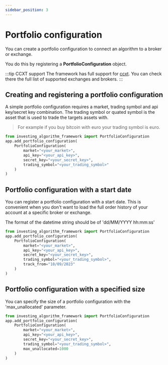 ```yaml
---
sidebar_position: 3
---
```


# Portfolio configuration

You can create a portfolio configuration to connect an algorithm to 
a broker or exchange.

You do this by registering a **PortfolioConfiguration** object.

:::tip CCXT support
The framework has full support for [ccxt](https://github.com/ccxt). You can check there the full
list of supported exchanges and brokers.
:::



## Creating and registering a portfolio configuration
A simple portfolio configuration requires a market, trading symbol and api key/secret key combination.
The trading symbol or quated symbol is the asset that is used to trade the targets assets with.

> For example if you buy bitcoin with euro your trading symbol is euro.

```python
from investing_algorithm_framework import PortfolioConfiguration
app.add_portfolio_configuration(
    PortfolioConfiguration(
        market="<your_market>", 
        api_key="<your_api_key>",
        secret_key="<your_secret_key>",
        trading_symbol="<your_trading_symbol>"
    )
)
```

## Portfolio configuration with a start date
You can register a portfolio configuration with a start date. This is convenient when you
don't want to load the full order history of your account at a specific broker or exchange.

The format of the datetime string should be of 'dd/MM/YYYY hh:mm:ss'
```python
from investing_algorithm_framework import PortfolioConfiguration
app.add_portfolio_configuration(
    PortfolioConfiguration(
        market="<your_market>", 
        api_key="<your_api_key>",
        secret_key="<your_secret_key>",
        trading_symbol="<your_trading_symbol>",
        track_from="10/09/2023"
    )
)
```

## Portfolio configuration with a specified size
You can specify the size of a portfolio configuration with the 'max_unallocated' parameter. 

```python
from investing_algorithm_framework import PortfolioConfiguration
app.add_portfolio_configuration(
    PortfolioConfiguration(
        market="<your_market>", 
        api_key="<your_api_key>",
        secret_key="<your_secret_key>",
        trading_symbol="<your_trading_symbol>",
        max_unallocated=1000
    )
)
```


